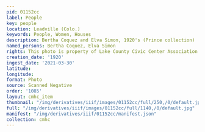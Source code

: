 ```yaml
---
pid: 01152cc
label: People
key: people
location: Leadville (Colo.)
keywords: People, Women, Houses
description: Bertha Coquez and Elva Simon, 1920's (Prince collection)
named_persons: Bertha Coquez, Elva Simon
rights: This photo is property of Lake County Civic Center Association.
creation_date: '1920'
ingest_date: '2021-03-30'
latitude: 
longitude: 
format: Photo
source: Scanned Negative
order: '1085'
layout: cmhc_item
thumbnail: "/img/derivatives/iiif/images/01152cc/full/250,/0/default.jpg"
full: "/img/derivatives/iiif/images/01152cc/full/1140,/0/default.jpg"
manifest: "/img/derivatives/iiif/01152cc/manifest.json"
collection: cmhc
---
```

